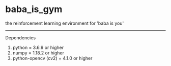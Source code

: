 # baba_is_gym
the reinforcement learning environment for 'baba is you'

------
Dependencies

1. python = 3.6.9 or higher
2. numpy = 1.18.2 or higher
3. python-opencv (cv2) = 4.1.0 or higher